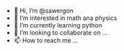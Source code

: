 - 👋 Hi, I’m @sawergon
- 👀 I’m interested in math ana physics
- 🌱 I’m currently learning python
- 💞️ I’m looking to collaborate on ...
- 📫 How to reach me ...

<!---
sawergon/sawergon is a ✨ special ✨ repository because its `README.md` (this file) appears on your GitHub profile.
You can click the Preview link to take a look at your changes.
--->
